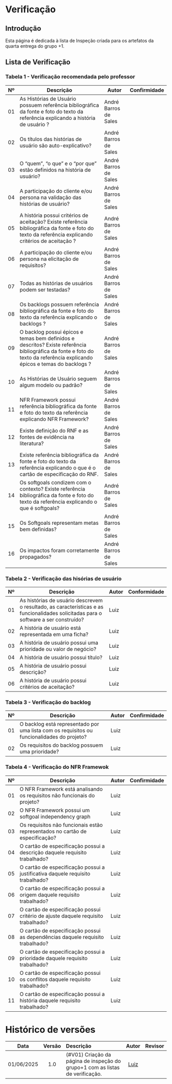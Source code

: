 # Verificação

## Introdução

Esta página é dedicada à lista de Inspeção criada para os artefatos da quarta entrega do grupo +1.

## Lista de Verificação

### Tabela 1 - Verificação recomendada pelo professor

| Nº  | Descrição                          | Autor                  | Confirmidade                |
|-----|------------------------------------|------------------------|---------------------------|
| 01  | As Histórias de Usuário possuem referência bibliográfica da fonte e foto do texto da referência explicando a história de usuário ? | André Barros de Sales  |    |
| 02  | Os títulos das histórias de usuário são auto-explicativo? | André Barros de Sales  |        |
| 03  | O “quem”, “o que” e o “por que” estão definidos na história de usuário? | André Barros de Sales  |                          |
| 04  | A participação do cliente e/ou persona na validação das histórias de usuário? | André Barros de Sales  |                           |
| 05  | A história possui critérios de aceitação? Existe referência bibliográfica da fonte e foto do texto da referência explicando critérios de aceitação ? | André Barros de Sales  |                     |
| 06  | A participação do cliente e/ou persona na elicitação de requisitos? | André Barros de Sales  |                        |
| 07  | Todas as histórias de usuários podem ser testadas? | André Barros de Sales  |               |
| 08  | Os backlogs possuem referência bibliográfica da fonte e foto do texto da referência explicando o backlogs ? | André Barros de Sales  |                        |
| 09  | O backlog possui épicos e temas bem definidos e descritos? Existe referência bibliográfica da fonte e foto do texto da referência explicando épicos e temas do backlogs ? | André Barros de Sales  |                          |
| 10  | As Histórias de Usuário seguem algum modelo ou padrão? | André Barros de Sales  |                          |
| 11  | NFR Framework possui referência bibliográfica da fonte e foto do texto da referência explicando NFR Framework?  | André Barros de Sales  | 
| 12  | Existe definição do RNF e as fontes de evidência na literatura?  | André Barros de Sales  |                         |
| 13  | Existe referência bibliográfica da fonte e foto do texto da referência explicando o que é o cartão de especificação do RNF.  | André Barros de Sales  |  
| 14  | Os softgoals condizem com o contexto? Existe referência bibliográfica da fonte e foto do texto da referência explicando o que é softgoals?  | André Barros de Sales  |            |
| 15  | Os Softgoals representam metas bem definidas?  | André Barros de Sales  |  
| 16  | Os impactos foram corretamente propagados?  | André Barros de Sales  |       |

### Tabela 2 - Verificação das hisórias de usuário

| Nº  | Descrição                          | Autor                  | Conformidade                |
|-----|------------------------------------|------------------------|---------------------------|
| 01  | As histórias de usuário descrevem o resultado, as características e as funcionalidades solicitadas para o software a ser construído? | Luiz  |  |
| 02  | A história de usuário está representada em uma ficha? | Luiz  |  |
| 03  | A história de usuário possui uma prioridade ou valor de negócio? | Luiz  |  |
| 04  | A história de usuário possui título? | Luiz  |  |
| 05  | A história de usuário possui descrição? | Luiz  |  |
| 06  | A história de usuário possui critérios de aceitação? | Luiz  | |

### Tabela 3 - Verificação do backlog

| Nº  | Descrição                          | Autor                  | Confirmidade                |
|-----|------------------------------------|------------------------|---------------------------|
| 01  | O backlog está representado por uma lista com os requisitos ou funcionalidades do projeto? | Luiz  |  |
| 02  | Os requisitos do backlog possuem uma prioridade? | Luiz  |   |

### Tabela 4 - Verificação do NFR Framewok

| Nº  | Descrição                          | Autor                  | Confirmidade                |
|-----|------------------------------------|------------------------|---------------------------|
| 01  | O NFR Framework está analisando os requisitos não funcionais do projeto? | Luiz  | |
| 02  | O NFR Framework possui um softgoal independency graph | Luiz  |  |
| 03  | Os requisitos não funcionais estão representados no cartão de especificação? | Luiz  |  |
| 04  | O cartão de especificação possui a descrição daquele requisito trabalhado? | Luiz  |  |
| 05  | O cartão de especificação possui a justificativa daquele requisito trabalhado? | Luiz  |  |
| 06  | O cartão de especificação possui a origem daquele requisito trabalhado? | Luiz  |  |
| 07  | O cartão de especificação possui critério de ajuste daquele requisito trabalhado? | Luiz  |  |
| 08  | O cartão de especificação possui as dependências daquele requisito trabalhado? | Luiz  | |
| 09  | O cartão de especificação possui a prioridade daquele requisito trabalhado? | Luiz  |  |
| 10  | O cartão de especificação possui os conflitos daquele requisito trabalhado? | Luiz  | |
| 11  | O cartão de especificação possui a história daquele requisito trabalhado? | Luiz  | |

# Histórico de versões

| Data       | Versão | Descrição                                 | Autor                                      | Revisor                                     |
| :--------: | :----: | :---------------------------------------- | :----------------------------------------: | :----------------------------------------: |
| 01/06/2025 |  1.0   | (#V01) Criação da página de inspeção do grupo+1 com as listas de verificação.| [Luiz](https://github.com/luizfaria1989)   | |